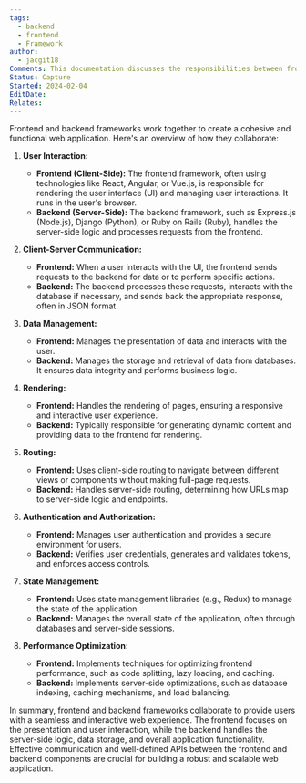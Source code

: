 ```yaml
---
tags:
  - backend
  - frontend
  - Framework
author:
  - jacgit18
Comments: This documentation discusses the responsibilities between frontend and backend frameworks.
Status: Capture
Started: 2024-02-04
EditDate: 
Relates:
---
```

Frontend and backend frameworks work together to create a cohesive and functional web application. Here's an overview of how they collaborate:

1. **User Interaction:**
   - **Frontend (Client-Side):** The frontend framework, often using technologies like React, Angular, or Vue.js, is responsible for rendering the user interface (UI) and managing user interactions. It runs in the user's browser.
   - **Backend (Server-Side):** The backend framework, such as Express.js (Node.js), Django (Python), or Ruby on Rails (Ruby), handles the server-side logic and processes requests from the frontend.

2. **Client-Server Communication:**
   - **Frontend:** When a user interacts with the UI, the frontend sends requests to the backend for data or to perform specific actions.
   - **Backend:** The backend processes these requests, interacts with the database if necessary, and sends back the appropriate response, often in JSON format.

3. **Data Management:**
   - **Frontend:** Manages the presentation of data and interacts with the user.
   - **Backend:** Manages the storage and retrieval of data from databases. It ensures data integrity and performs business logic.

4. **Rendering:**
   - **Frontend:** Handles the rendering of pages, ensuring a responsive and interactive user experience.
   - **Backend:** Typically responsible for generating dynamic content and providing data to the frontend for rendering.

5. **Routing:**
   - **Frontend:** Uses client-side routing to navigate between different views or components without making full-page requests.
   - **Backend:** Handles server-side routing, determining how URLs map to server-side logic and endpoints.

6. **Authentication and Authorization:**
   - **Frontend:** Manages user authentication and provides a secure environment for users.
   - **Backend:** Verifies user credentials, generates and validates tokens, and enforces access controls.

7. **State Management:**
   - **Frontend:** Uses state management libraries (e.g., Redux) to manage the state of the application.
   - **Backend:** Manages the overall state of the application, often through databases and server-side sessions.

8. **Performance Optimization:**
   - **Frontend:** Implements techniques for optimizing frontend performance, such as code splitting, lazy loading, and caching.
   - **Backend:** Implements server-side optimizations, such as database indexing, caching mechanisms, and load balancing.

In summary, frontend and backend frameworks collaborate to provide users with a seamless and interactive web experience. The frontend focuses on the presentation and user interaction, while the backend handles the server-side logic, data storage, and overall application functionality. Effective communication and well-defined APIs between the frontend and backend components are crucial for building a robust and scalable web application.
